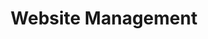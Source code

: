 ---
layout: components
title: Website Management
description: "Our team manages your digital marketing while you focus on your patients."
meta_image: "/img/meta/website-management.jpg"
gsap: true
custom_js: website-management
page_class: website-management
product: "website management"
permalink: "/products/website-management"
hs_form_id: "75c57a13-9090-4db1-acd0-be51d1a76f7e"
page_sections:
- component: hero-1
  component_css: hero
  class: website-management-hero
  headline: "Modern Website, Modern Approach"
  text: "Our team manages your digital marketing while you focus on your patients."
  btn:
  img: "/img/products/website-management/hero-img.svg"
- component: feature-1
  component_css: feature
  headline: "Easily Make Updates in real-time"
  class: website-management__feature--1
  text: "On-Page Editing gives you 100% access to your content and the ability to make real-time edits to your website without any delays. See exactly what those changes would look like before publishing live. Don't have time to make these updates? No worries, our fanatical support team is available to make unlimited site updates on your behalf."
  btn: 
  img: "/img/products/website-management/on-page-edit.png"
  img_alignment: "Left"
- component: image-group
  component_css: image-group
  class: website-management__image-group--1
  headline: "Modern Designs for the Modern Practice"
  text: "Our industry expert design team specializes in building stunning custom healthcare websites that fit your brand and looks great on any device. Each beautifully designed medical website is optimized for search performance and converting visitors into patients."
  btn:
  - btn-link: "#"
    btn-label: "Learn More"
  items:
  - class: image-group__image--1
    src: /img/products/website-management/tru-derm.png
    alt-text: "Tru-Derm Med Spa"
  - class: image-group__image--2
    src: /img/products/website-management/vip.png
    alt-text: "VIP Plastic Surgery"
  - class: image-group__image--3
    src: /img/products/website-management/smiles-new-york.png
    alt-text: "Smiles New York"
  - class: image-group__image--4
    src: /img/products/website-management/jamie-schwartz.png
    alt-text: "Jamie Schwartz, MD"
- component: callout-headline
  component_css: callout-headline
  class: callout-headline__website-management
  headline: "A stat here about medical websites."
- component: feature-1
  component_css: feature
  headline: "Elevate your brand with unlimited pages"
  class: website-management__feature--2
  text: "How many pages does your website have? Our medical websites are built with an unlimited number of pages that allow you to elevate your brand in local search results. Grow your medical practice as fast as you want!"
  btn:
  - btn-link: "#"
    btn-label: Learn More
  img: "/img/products/website-management/unlimited-pages.png"
  img_alignment: "Left"
- component: feature-1
  component_css: feature
  headline: "Protect your patient information with a HIPAA secure medical website"
  class: website-management__feature--3
  text: "Every aspect of our website marketing platform - where we host your site, how you add content, the forms your patients fill in with personal information - are all 100% HIPAA compliant."
  btn:
  - btn-link: "#"
    btn-label: Learn More
  img: "/img/products/website-management/hipaa-secure.png"
  img_alignment: "Right"
- component: callout
  component_css: callout
  class: callout__websites
  headline: "Is your website HIPAA secure?"
  text: "Find out if your website is at risk of leaking your patients' private health information (PHI)."
  subscription: 
  - hs_form_id: "06f56631-a445-49da-89a7-b852166248b1"
- component: text-component
  component_css: text-component
  headline:
  - headline: "As technology changes, so does your website."
  text: "Our website marketing platform is constantly upgrading to improve overall performance and keep up with how today’s patients shop online in this rapidly changing environment. With unlimited technology upgrades, you never have to worry if your website is up to date."
  btn:
  - btn-link: "#"
    btn-label: "Learn More" 
---